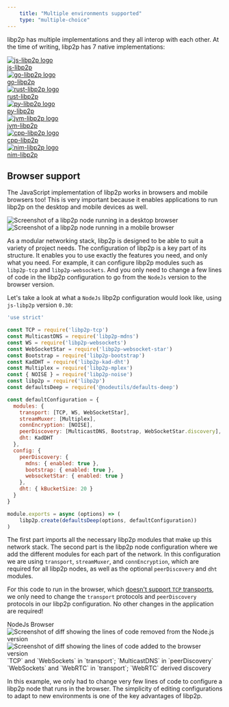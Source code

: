 ```yaml
---
    title: "Multiple environments supported"
    type: "multiple-choice"
---
```


libp2p has multiple implementations and they all interop with each other.
At the time of writing, libp2p has 7 native implementations:

<div class="flex justify-center items-center flex-wrap mv2">
    <a href="https://github.com/libp2p/js-libp2p" target="__blank" class="flex justify-center items-center no-underline ma2 navy ph4-ns ph3 pv3-ns pv2 br3 bg-near-white">
        <img src="/tutorial-assets/T0009L05-js-logo.png" class="mr2  w2" alt="js-libp2p logo">
        <div class="f4 b">js-libp2p</div>
    </a>
    <a href="https://github.com/libp2p/go-libp2p" target="__blank" class="flex justify-center items-center no-underline ma2 navy ph4-ns ph3 pv3-ns pv2 br3 bg-near-white">
        <img src="/tutorial-assets/T0009L05-go-lang-logo.png" class="mr2  w2" alt="go-libp2p logo">
        <div class="f4 b">go-libp2p</div>
    </a>
    <a href="https://github.com/libp2p/rust-libp2p" target="__blank" class="flex justify-center items-center no-underline ma2 navy ph4-ns ph3 pv3-ns pv2 br3 bg-near-white">
        <img src="/tutorial-assets/T0009L05-rust-logo.png" class="mr2  w2" alt="rust-libp2p logo">
        <div class="f4 b">rust-libp2p</div>
    </a>
    <a href="https://github.com/libp2p/py-libp2p" target="__blank" class="flex justify-center items-center no-underline ma2 navy ph4-ns ph3 pv3-ns pv2 br3 bg-near-white">
        <img src="/tutorial-assets/T0009L05-py-logo.png" class="mr2  w2" alt="py-libp2p logo">
        <div class="f4 b">py-libp2p</div>
    </a>
    <a href="https://github.com/libp2p/jvm-libp2p" target="__blank" class="flex justify-center items-center no-underline ma2 navy ph4-ns ph3 pv3-ns pv2 br3 bg-near-white">
        <img src="/tutorial-assets/T0009L05-jvm-logo.png" class="mr2  w2" alt="jvm-libp2p logo">
        <div class="f4 b">jvm-libp2p</div>
    </a>
    <a href="https://github.com/libp2p/cpp-libp2p" target="__blank" class="flex justify-center items-center no-underline ma2 navy ph4-ns ph3 pv3-ns pv2 br3 bg-near-white">
        <img src="/tutorial-assets/T0009L05-cpp-logo.png" class="mr2  w2" alt="cpp-libp2p logo">
        <div class="f4 b">cpp-libp2p</div>
    </a>
    <a href="https://github.com/status-im/nim-libp2p" target="__blank" class="flex justify-center items-center no-underline ma2 navy ph4-ns ph3 pv3-ns pv2 br3 bg-near-white">
        <img src="/tutorial-assets/T0009L05-nim-logo.svg" class="mr2  w2" alt="nim-libp2p logo">
        <div class="f4 b">nim-libp2p</div>
    </a>
</div>

## Browser support

The JavaScript implementation of libp2p works in browsers and mobile browsers too! This is very important because it enables applications to run libp2p on the desktop and mobile devices as well.

<div class="flex justify-center items-start mv4">
    <img class="w-60" src="/tutorial-assets/T0009L05-libp2p-browser.png" alt="Screenshot of a libp2p node running in a desktop browser">
    <img class="w-30" src="/tutorial-assets/T0009L05-libp2p-browser-mobile.png" alt="Screenshot of a libp2p node running in a mobile browser">
</div>

As a modular networking stack, libp2p is designed to be able to suit a variety of project needs. The configuration of libp2p is a key part of its structure. It enables you to use exactly the features you need, and only what you need. For example, it can configure libp2p modules such as `libp2p-tcp` and `libp2p-websockets`. And you only need to change a few lines of code in the libp2p configuration to go from the `NodeJs` version to the browser version.

Let's take a look at what a `NodeJs` libp2p configuration would look like, using `js-libp2p` version `0.30`:

```js
'use strict'

const TCP = require('libp2p-tcp')
const MulticastDNS = require('libp2p-mdns')
const WS = require('libp2p-websockets')
const WebSocketStar = require('libp2p-websocket-star')
const Bootstrap = require('libp2p-bootstrap')
const KadDHT = require('libp2p-kad-dht')
const Multiplex = require('libp2p-mplex')
const { NOISE } = require('libp2p-noise')
const libp2p = require('libp2p')
const defaultsDeep = require('@nodeutils/defaults-deep')

const defaultConfiguration = {
  modules: {
    transport: [TCP, WS, WebSocketStar],
    streamMuxer: [Multiplex],
    connEncryption: [NOISE],
    peerDiscovery: [MulticastDNS, Bootstrap, WebSocketStar.discovery],
    dht: KadDHT
  },
  config: {
    peerDiscovery: {
      mdns: { enabled: true },
      bootstrap: { enabled: true },
      websocketStar: { enabled: true }
    },
    dht: { kBucketSize: 20 }
  }
}

module.exports = async (options) => (
    libp2p.create(defaultsDeep(options, defaultConfiguration))
)
```

The first part imports all the necessary libp2p modules that make up this network stack.
The second part is the libp2p node configuration where we add the different modules for each part of the network. In this configuration we are using `transport`, `streamMuxer`, and `connEncryption`, which are required for all libp2p nodes, as well as the optional `peerDiscovery` and `dht` modules.

For this code to run in the browser, which [doesn't support `TCP` transports](https://github.com/libp2p/js-libp2p/blob/master/doc/CONFIGURATION.md#transport), we only need to change the `transport` protocols and `peerDiscovery` protocols in our libp2p configuration. No other changes in the application are required!

<div class="flex justify-center items-start mv5 flex-wrap">
    <span class="tc b f6 w-50">NodeJs</span>
    <span class="tc b f6 w-50">Browser</span>
    <img class="w-50 mv3" src="/tutorial-assets/T0009L05-libp2p-configuration-diff-node.png" alt="Screenshot of diff showing the lines of code removed from the Node.js version">
    <img class="w-50 mv3" src="/tutorial-assets/T0009L05-libp2p-configuration-diff-browser.png" alt="Screenshot of diff showing the lines of code added to the browser version">
    <span class="tc f6 ph4 w-50">`TCP` and `WebSockets` in `transport`; `MulticastDNS` in `peerDiscovery`</span>
    <span class="tc f6 ph4 w-50">`WebSockets` and `WebRTC` in `transport`; `WebRTC` derived discovery</span>
</div>

In this example, we only had to change very few lines of code to configure a libp2p node that runs in the browser. The simplicity of editing configurations to adapt to new environments is one of the key advantages of libp2p.  
